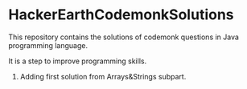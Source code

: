 # HackerEarthCodemonkSolutions
This repository contains the solutions of codemonk questions in Java programming language.

It is a step to improve programming skills.
1. Adding first solution from Arrays&Strings subpart.
